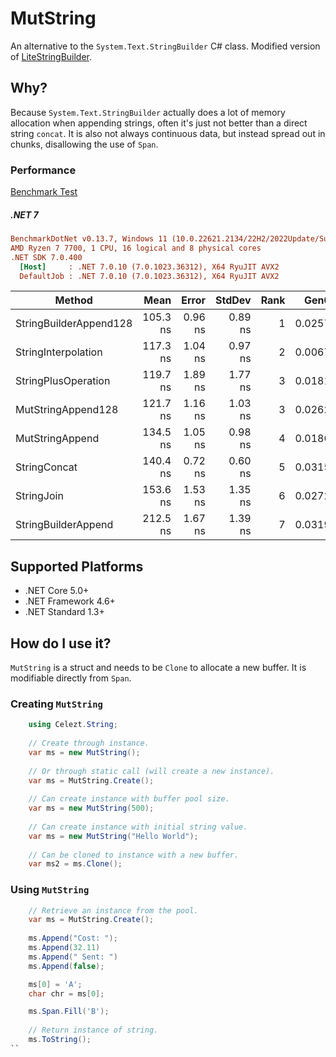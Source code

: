 # MutString
An alternative to the `System.Text.StringBuilder` C# class. Modified version of [LiteStringBuilder](https://github.com/justinamiller/LiteStringBuilder).

## Why?
Because `System.Text.StringBuilder` actually does a lot of memory allocation when appending strings, often it's just not better than a direct string `concat`. It is also not always continuous data, but instead spread out in chunks, disallowing the use of `Span`.

### Performance
[Benchmark Test](https://github.com/Celezt/MutString/blob/main/perf/Benchmark.NET/MutStringBenchmark.cs)

##### .NET 7
``` ini
BenchmarkDotNet v0.13.7, Windows 11 (10.0.22621.2134/22H2/2022Update/SunValley2)
AMD Ryzen 7 7700, 1 CPU, 16 logical and 8 physical cores
.NET SDK 7.0.400
  [Host]     : .NET 7.0.10 (7.0.1023.36312), X64 RyuJIT AVX2
  DefaultJob : .NET 7.0.10 (7.0.1023.36312), X64 RyuJIT AVX2
```

|                 Method |     Mean |   Error |  StdDev | Rank |   Gen0 | Allocated |
|----------------------- |---------:|--------:|--------:|-----:|-------:|----------:|
| StringBuilderAppend128 | 105.3 ns | 0.96 ns | 0.89 ns |    1 | 0.0257 |     432 B |
|    StringInterpolation | 117.3 ns | 1.04 ns | 0.97 ns |    2 | 0.0067 |     112 B |
|    StringPlusOperation | 119.7 ns | 1.89 ns | 1.77 ns |    3 | 0.0181 |     304 B |
|     MutStringAppend128 | 121.7 ns | 1.16 ns | 1.03 ns |    3 | 0.0262 |     440 B |
|        MutStringAppend | 134.5 ns | 1.05 ns | 0.98 ns |    4 | 0.0186 |     312 B |
|           StringConcat | 140.4 ns | 0.72 ns | 0.60 ns |    5 | 0.0315 |     528 B |
|             StringJoin | 153.6 ns | 1.53 ns | 1.35 ns |    6 | 0.0272 |     456 B |
|    StringBuilderAppend | 212.5 ns | 1.67 ns | 1.39 ns |    7 | 0.0319 |     536 B |

## Supported Platforms

* .NET Core 5.0+
* .NET Framework 4.6+
* .NET Standard 1.3+

## How do I use it?
`MutString` is a struct and needs to be `Clone` to allocate a new buffer. It is modifiable directly from `Span`.
### Creating `MutString`

```C#
    using Celezt.String;
    
    // Create through instance.
    var ms = new MutString();
    
    // Or through static call (will create a new instance).
    var ms = MutString.Create();
    
    // Can create instance with buffer pool size.
    var ms = new MutString(500);
    
    // Can create instance with initial string value.
    var ms = new MutString("Hello World");
    
    // Can be cloned to instance with a new buffer.
    var ms2 = ms.Clone();
```

### Using `MutString`

```C#
    // Retrieve an instance from the pool.
    var ms = MutString.Create();
    
    ms.Append("Cost: ");
    ms.Append(32.11)
    ms.Append(" Sent: ")
    ms.Append(false);

    ms[0] = 'A';
    char chr = ms[0];

    ms.Span.Fill('B');
    
    // Return instance of string.
    ms.ToString();
``
